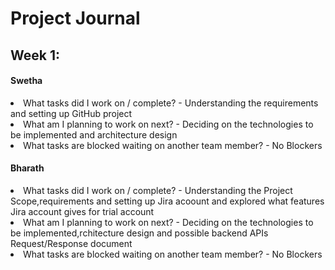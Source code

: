 # Project Journal

## Week 1:

#### Swetha

<li> What tasks did I work on / complete? - Understanding the requirements and setting up GitHub project
<li> What am I planning to work on next? -  Deciding on the technologies to be implemented and architecture design
<li> What tasks are blocked waiting on another team member? - No Blockers
  
#### Bharath
<li>What tasks did I work on / complete? - Understanding the Project Scope,requirements and setting up Jira acoount and explored what features Jira account gives       for trial account
<li>What am I planning to work on next? -  Deciding on the technologies to be implemented,rchitecture design and possible backend APIs Request/Response document
<li> What tasks are blocked waiting on another team member? - No Blockers


